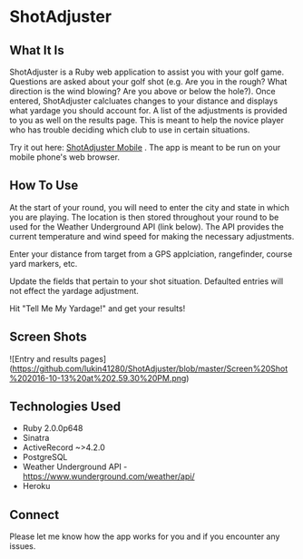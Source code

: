 # ShotAdjuster

## What It Is
ShotAdjuster is a Ruby web application to assist you with your golf game.  Questions are asked about your golf shot (e.g. Are you in the rough? What direction is the wind blowing? Are you above or below the hole?).  Once entered, ShotAdjuster calcluates changes to your distance and displays what yardage you should account for.  A list of the adjustments is provided to you as well on the results page.  This is meant to help the novice player who has trouble deciding which club to use in certain situations. 

Try it out here: [ShotAdjuster Mobile](https://shotadjustermobile.herokuapp.com/) .  The app is meant to be run on your mobile phone's web browser.

## How To Use
At the start of your round, you will need to enter the city and state in which you are playing.  The location is then stored throughout your round to be used for the Weather Underground API (link below).  The API provides the current temperature and wind speed for making the necessary adjustments.  

Enter your distance from target from a GPS applciation, rangefinder, course yard markers, etc.  

Update the fields that pertain to your shot situation.  Defaulted entries will not effect the yardage adjustment.  

Hit "Tell Me My Yardage!" and get your results!

## Screen Shots

![Entry and results pages] (https://github.com/lukin41280/ShotAdjuster/blob/master/Screen%20Shot%202016-10-13%20at%202.59.30%20PM.png)     

## Technologies Used
- Ruby 2.0.0p648
- Sinatra
- ActiveRecord ~>4.2.0
- PostgreSQL
- Weather Underground API - https://www.wunderground.com/weather/api/
- Heroku

## Connect
Please let me know how the app works for you and if you encounter any issues.  

